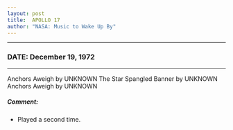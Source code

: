 ```yaml
---
layout: post
title:  APOLLO 17
author: "NASA: Music to Wake Up By"
---
```


----
### DATE: December 19, 1972
----
Anchors Aweigh by UNKNOWN
The Star Spangled Banner by UNKNOWN
Anchors Aweigh by UNKNOWN

##### Comment:
* Played a second time.
